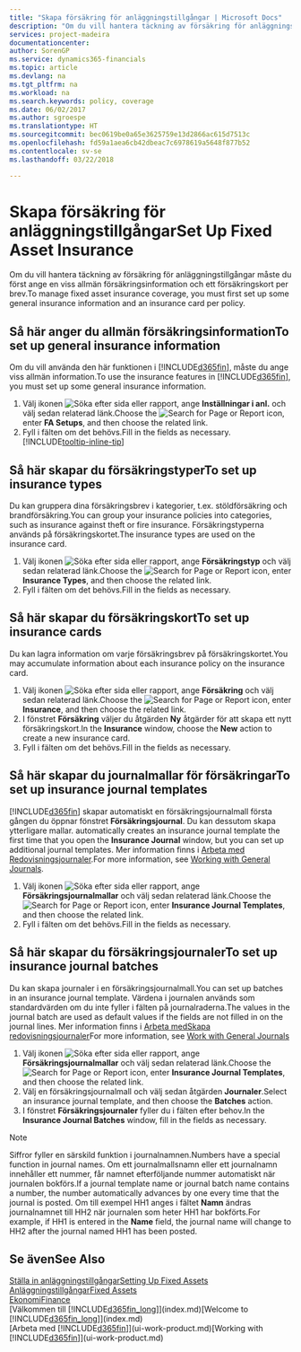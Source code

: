 ```yaml
---
title: "Skapa försäkring för anläggningstillgångar | Microsoft Docs"
description: "Om du vill hantera täckning av försäkring för anläggningstillgångar måste du ange ett försäkringskort och allmän försäkringsinformation."
services: project-madeira
documentationcenter: 
author: SorenGP
ms.service: dynamics365-financials
ms.topic: article
ms.devlang: na
ms.tgt_pltfrm: na
ms.workload: na
ms.search.keywords: policy, coverage
ms.date: 06/02/2017
ms.author: sgroespe
ms.translationtype: HT
ms.sourcegitcommit: bec0619be0a65e3625759e13d2866ac615d7513c
ms.openlocfilehash: fd59a1aea6cb42dbeac7c6978619a5648f877b52
ms.contentlocale: sv-se
ms.lasthandoff: 03/22/2018

---
```

# <a name="set-up-fixed-asset-insurance"></a><span data-ttu-id="2c405-103">Skapa försäkring för anläggningstillgångar</span><span class="sxs-lookup"><span data-stu-id="2c405-103">Set Up Fixed Asset Insurance</span></span>
<span data-ttu-id="2c405-104">Om du vill hantera täckning av försäkring för anläggningstillgångar måste du först ange en viss allmän försäkringsinformation och ett försäkringskort per brev.</span><span class="sxs-lookup"><span data-stu-id="2c405-104">To manage fixed asset insurance coverage, you must first set up some general insurance information and an insurance card per policy.</span></span>

## <a name="to-set-up-general-insurance-information"></a><span data-ttu-id="2c405-105">Så här anger du allmän försäkringsinformation</span><span class="sxs-lookup"><span data-stu-id="2c405-105">To set up general insurance information</span></span>
<span data-ttu-id="2c405-106">Om du vill använda den här funktionen i [!INCLUDE[d365fin](includes/d365fin_md.md)], måste du ange viss allmän information.</span><span class="sxs-lookup"><span data-stu-id="2c405-106">To use the insurance features in [!INCLUDE[d365fin](includes/d365fin_md.md)], you must set up some general insurance information.</span></span>  

1. <span data-ttu-id="2c405-107">Välj ikonen ![Söka efter sida eller rapport](media/ui-search/search_small.png "Ikonen Söka efter sida eller rapport"), ange **Inställningar i anl.** och välj sedan relaterad länk.</span><span class="sxs-lookup"><span data-stu-id="2c405-107">Choose the ![Search for Page or Report](media/ui-search/search_small.png "Search for Page or Report icon") icon, enter **FA Setups**, and then choose the related link.</span></span>  
2. <span data-ttu-id="2c405-108">Fyll i fälten om det behövs.</span><span class="sxs-lookup"><span data-stu-id="2c405-108">Fill in the fields as necessary.</span></span> [!INCLUDE[tooltip-inline-tip](includes/tooltip-inline-tip_md.md)]  

## <a name="to-set-up-insurance-types"></a><span data-ttu-id="2c405-109">Så här skapar du försäkringstyper</span><span class="sxs-lookup"><span data-stu-id="2c405-109">To set up insurance types</span></span>
<span data-ttu-id="2c405-110">Du kan gruppera dina försäkringsbrev i kategorier, t.ex. stöldförsäkring och brandförsäkring.</span><span class="sxs-lookup"><span data-stu-id="2c405-110">You can group your insurance policies into categories, such as insurance against theft or fire insurance.</span></span> <span data-ttu-id="2c405-111">Försäkringstyperna används på försäkringskortet.</span><span class="sxs-lookup"><span data-stu-id="2c405-111">The insurance types are used on the insurance card.</span></span>

1. <span data-ttu-id="2c405-112">Välj ikonen ![Söka efter sida eller rapport](media/ui-search/search_small.png "Ikonen Söka efter sida eller rapport"), ange **Försäkringstyp** och välj sedan relaterad länk.</span><span class="sxs-lookup"><span data-stu-id="2c405-112">Choose the ![Search for Page or Report](media/ui-search/search_small.png "Search for Page or Report icon") icon, enter **Insurance Types**, and then choose the related link.</span></span>  
2. <span data-ttu-id="2c405-113">Fyll i fälten om det behövs.</span><span class="sxs-lookup"><span data-stu-id="2c405-113">Fill in the fields as necessary.</span></span>

## <a name="to-set-up-insurance-cards"></a><span data-ttu-id="2c405-114">Så här skapar du försäkringskort</span><span class="sxs-lookup"><span data-stu-id="2c405-114">To set up insurance cards</span></span>
<span data-ttu-id="2c405-115">Du kan lagra information om varje försäkringsbrev på försäkringskortet.</span><span class="sxs-lookup"><span data-stu-id="2c405-115">You may accumulate information about each insurance policy on the insurance card.</span></span>  

1. <span data-ttu-id="2c405-116">Välj ikonen ![Söka efter sida eller rapport](media/ui-search/search_small.png "Ikonen Söka efter sida eller rapport"), ange **Försäkring** och välj sedan relaterad länk.</span><span class="sxs-lookup"><span data-stu-id="2c405-116">Choose the ![Search for Page or Report](media/ui-search/search_small.png "Search for Page or Report icon") icon, enter **Insurance**, and then choose the related link.</span></span>  
2. <span data-ttu-id="2c405-117">I fönstret **Försäkring** väljer du åtgärden **Ny** åtgärder för att skapa ett nytt försäkringskort.</span><span class="sxs-lookup"><span data-stu-id="2c405-117">In the **Insurance** window, choose the **New** action to create a  new insurance card.</span></span>  
3. <span data-ttu-id="2c405-118">Fyll i fälten om det behövs.</span><span class="sxs-lookup"><span data-stu-id="2c405-118">Fill in the fields as necessary.</span></span>

## <a name="to-set-up-insurance-journal-templates"></a><span data-ttu-id="2c405-119">Så här skapar du journalmallar för försäkringar</span><span class="sxs-lookup"><span data-stu-id="2c405-119">To set up insurance journal templates</span></span>
[!INCLUDE[d365fin](includes/d365fin_md.md)]<span data-ttu-id="2c405-120"> skapar automatiskt en försäkringsjournalmall första gången du öppnar fönstret **Försäkringsjournal**. Du kan dessutom skapa ytterligare mallar.</span><span class="sxs-lookup"><span data-stu-id="2c405-120"> automatically creates an insurance journal template the first time that you open the **Insurance Journal** window, but you can set up additional journal templates.</span></span> <span data-ttu-id="2c405-121">Mer information finns i [Arbeta med Redovisningsjournaler](ui-work-general-journals.md).</span><span class="sxs-lookup"><span data-stu-id="2c405-121">For more information, see [Working with General Journals](ui-work-general-journals.md).</span></span>  

1. <span data-ttu-id="2c405-122">Välj ikonen ![Söka efter sida eller rapport](media/ui-search/search_small.png "Ikonen Söka efter sida eller rapport"), ange **Försäkringsjournalmallar** och välj sedan relaterad länk.</span><span class="sxs-lookup"><span data-stu-id="2c405-122">Choose the ![Search for Page or Report](media/ui-search/search_small.png "Search for Page or Report icon") icon, enter **Insurance Journal Templates**, and then choose the related link.</span></span>  
2. <span data-ttu-id="2c405-123">Fyll i fälten om det behövs.</span><span class="sxs-lookup"><span data-stu-id="2c405-123">Fill in the fields as necessary.</span></span>

## <a name="to-set-up-insurance-journal-batches"></a><span data-ttu-id="2c405-124">Så här skapar du försäkringsjournaler</span><span class="sxs-lookup"><span data-stu-id="2c405-124">To set up insurance journal batches</span></span>
<span data-ttu-id="2c405-125">Du kan skapa journaler i en försäkringsjournalmall.</span><span class="sxs-lookup"><span data-stu-id="2c405-125">You can set up batches in an insurance journal template.</span></span> <span data-ttu-id="2c405-126">Värdena i journalen används som standardvärden om du inte fyller i fälten på journalraderna.</span><span class="sxs-lookup"><span data-stu-id="2c405-126">The values in the journal batch are used as default values if the fields are not filled in on the journal lines.</span></span> <span data-ttu-id="2c405-127">Mer information finns i [Arbeta medSkapa redovisningsjournaler](ui-work-general-journals.md)</span><span class="sxs-lookup"><span data-stu-id="2c405-127">For more information, see [Work with General Journals](ui-work-general-journals.md)</span></span>  

1. <span data-ttu-id="2c405-128">Välj ikonen ![Söka efter sida eller rapport](media/ui-search/search_small.png "Ikonen Söka efter sida eller rapport"), ange **Försäkringsjournalmallar** och välj sedan relaterad länk.</span><span class="sxs-lookup"><span data-stu-id="2c405-128">Choose the ![Search for Page or Report](media/ui-search/search_small.png "Search for Page or Report icon") icon, enter **Insurance Journal Templates**, and then choose the related link.</span></span>  
2. <span data-ttu-id="2c405-129">Välj en försäkringsjournalmall och välj sedan åtgärden **Journaler**.</span><span class="sxs-lookup"><span data-stu-id="2c405-129">Select an insurance journal template, and then choose the **Batches** action.</span></span>
3. <span data-ttu-id="2c405-130">I fönstret **Försäkringsjournaler** fyller du i fälten efter behov.</span><span class="sxs-lookup"><span data-stu-id="2c405-130">In the **Insurance Journal Batches** window, fill in the fields as necessary.</span></span>

> [!NOTE]  
>   <span data-ttu-id="2c405-131">Siffror fyller en särskild funktion i journalnamnen.</span><span class="sxs-lookup"><span data-stu-id="2c405-131">Numbers have a special function in journal names.</span></span> <span data-ttu-id="2c405-132">Om ett journalmallsnamn eller ett journalnamn innehåller ett nummer, får namnet efterföljande nummer automatiskt när journalen bokförs.</span><span class="sxs-lookup"><span data-stu-id="2c405-132">If a journal template name or journal batch name contains a number, the number automatically advances by one every time that the journal is posted.</span></span> <span data-ttu-id="2c405-133">Om till exempel HH1 anges i fältet **Namn** ändras journalnamnet till HH2 när journalen som heter HH1 har bokförts.</span><span class="sxs-lookup"><span data-stu-id="2c405-133">For example, if HH1 is entered in the **Name** field, the journal name will change to HH2 after the journal named HH1 has been posted.</span></span>

## <a name="see-also"></a><span data-ttu-id="2c405-134">Se även</span><span class="sxs-lookup"><span data-stu-id="2c405-134">See Also</span></span>
[<span data-ttu-id="2c405-135">Ställa in anläggningstillgångar</span><span class="sxs-lookup"><span data-stu-id="2c405-135">Setting Up Fixed Assets</span></span>](fa-setup.md)  
[<span data-ttu-id="2c405-136">Anläggningstillgångar</span><span class="sxs-lookup"><span data-stu-id="2c405-136">Fixed Assets</span></span>](fa-manage.md)  
[<span data-ttu-id="2c405-137">Ekonomi</span><span class="sxs-lookup"><span data-stu-id="2c405-137">Finance</span></span>](finance.md)  
<span data-ttu-id="2c405-138">[Välkommen till [!INCLUDE[d365fin_long](includes/d365fin_long_md.md)]](index.md)</span><span class="sxs-lookup"><span data-stu-id="2c405-138">[Welcome to [!INCLUDE[d365fin_long](includes/d365fin_long_md.md)]](index.md)</span></span>  
<span data-ttu-id="2c405-139">[Arbeta med [!INCLUDE[d365fin](includes/d365fin_md.md)]](ui-work-product.md)</span><span class="sxs-lookup"><span data-stu-id="2c405-139">[Working with [!INCLUDE[d365fin](includes/d365fin_md.md)]](ui-work-product.md)</span></span>

